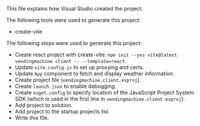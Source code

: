 This file explains how Visual Studio created the project.

The following tools were used to generate this project:

-   create-vite

The following steps were used to generate this project:

-   Create react project with create-vite: `npm init --yes vite@latest vendingmachine.client -- --template=react`.
-   Update `vite.config.js` to set up proxying and certs.
-   Update `App` component to fetch and display weather information.
-   Create project file (`vendingmachine.client.esproj`).
-   Create `launch.json` to enable debugging.
-   Create `nuget.config` to specify location of the JavaScript Project System SDK (which is used in the first line in `vendingmachine.client.esproj`).
-   Add project to solution.
-   Add project to the startup projects list.
-   Write this file.
